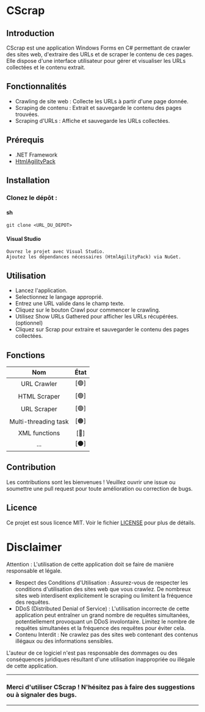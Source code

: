 # CScrap
## Introduction
CScrap est une application Windows Forms en C# permettant de crawler des sites web, d'extraire des URLs et de scraper le contenu de ces pages. Elle dispose d'une interface utilisateur pour gérer et visualiser les URLs collectées et le contenu extrait.

## Fonctionnalités

- Crawling de site web : Collecte les URLs à partir d'une page donnée.
- Scraping de contenu : Extrait et sauvegarde le contenu des pages trouvées.
- Scraping d'URLs : Affiche et sauvegarde les URLs collectées.

## Prérequis
- .NET Framework
- [HtmlAgilityPack](https://github.com/zzzprojects/html-agility-pack)

## Installation

### Clonez le dépôt :

#### sh

    git clone <URL_DU_DEPOT>

#### Visual Studio

    Ouvrez le projet avec Visual Studio.
    Ajoutez les dépendances nécessaires (HtmlAgilityPack) via NuGet.

## Utilisation

- Lancez l'application.
- Selectionnez le langage approprié.
- Entrez une URL valide dans le champ texte.
- Cliquez sur le bouton Crawl pour commencer le crawling.
- Utilisez Show URLs Gathered pour afficher les URLs récupérées. (optionnel)
- Cliquez sur Scrap pour extraire et sauvegarder le contenu des pages collectées.

## Fonctions
| Nom | État |
|:---:|:---:|
| URL Crawler | [🟢] |
| HTML Scraper  | [🟢] |
| URL Scraper| [🟢] |
| Multi-threading task | [🟠] |
| XML functions | [🛑] |
| ... | [⚫] |

## Contribution
Les contributions sont les bienvenues ! Veuillez ouvrir une issue ou soumettre une pull request pour toute amélioration ou correction de bugs.

## Licence 
Ce projet est sous licence MIT. Voir le fichier [LICENSE](https://github.com/Miiraak/CScrap/blob/master/LICENSE.txt) pour plus de détails.

# Disclaimer

Attention : L'utilisation de cette application doit se faire de manière responsable et légale.

- Respect des Conditions d'Utilisation : Assurez-vous de respecter les conditions d'utilisation des sites web que vous crawlez. De nombreux sites web interdisent explicitement le scraping ou limitent la fréquence des requêtes.
- DDoS (Distributed Denial of Service) : L'utilisation incorrecte de cette application peut entraîner un grand nombre de requêtes simultanées, potentiellement provoquant un DDoS involontaire. Limitez le nombre de requêtes simultanées et la fréquence des requêtes pour éviter cela.
- Contenu Interdit : Ne crawlez pas des sites web contenant des contenus illégaux ou des informations sensibles.

L'auteur de ce logiciel n'est pas responsable des dommages ou des conséquences juridiques résultant d'une utilisation inappropriée ou illégale de cette application.

---

### Merci d'utiliser CScrap ! N'hésitez pas à faire des suggestions ou à signaler des bugs.

---
